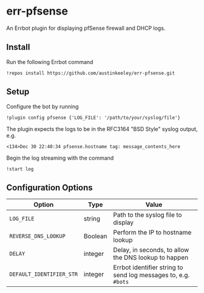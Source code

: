 err-pfsense
============

An Errbot plugin for displaying pfSense firewall and DHCP logs.

## Install

Run the following Errbot command

    !repos install https://github.com/austinkeeley/err-pfsense.git

## Setup

Configure the bot by running 

    !plugin config pfsense {'LOG_FILE': '/path/to/your/syslog/file'}

The plugin expects the logs to be in the RFC3164 "BSD Style" syslog output, e.g.

    <134>Dec 30 22:40:34 pfsense.hostname tag: message_contents_here

Begin the log streaming with the command

    !start log

## Configuration Options

| Option                   | Type    | Value                                                          |
|--------------------------|---------|----------------------------------------------------------------|
| `LOG_FILE`               | string  | Path to the syslog file to display                             |
| `REVERSE_DNS_LOOKUP`     | Boolean | Perform the IP to hostname lookup                              |
| `DELAY`                  | integer | Delay, in seconds, to allow the DNS lookup to happen           |
| `DEFAULT_IDENTIFIER_STR` | integer | Errbot identifier string to send log messages to, e.g. `#bots` |
